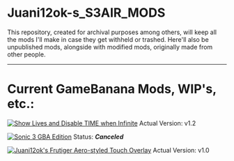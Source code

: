 # Juani12ok-s_S3AIR_MODS
This repository, created for archival purposes among others, will keep all the mods I'll make in case they get withheld or trashed. Here'll also be unpublished mods, alongside with modified mods, originally made from other people.

***

# Current GameBanana Mods, WIP's, etc.:

[![Show Lives and Disable TIME when Infinite](https://gamebanana.com/mods/embeddables/561987?type=large)](https://gamebanana.com/mods/561987)
Actual Version: v1.2

[![Sonic 3 GBA Edition](https://gamebanana.com/wips/embeddables/77822?type=large)](https://gamebanana.com/wips/77822)
Status: ***Canceled***

[![Juani12ok's Frutiger Aero-styled Touch Overlay](https://gamebanana.com/concepts/embeddables/4834?type=large)](https://gamebanana.com/mods/563995)
Actual Version: v1.0